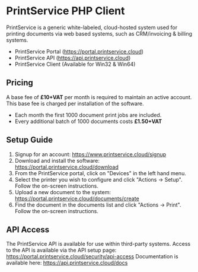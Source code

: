 # PrintService PHP Client
PrintService is a generic white-labeled, cloud-hosted system used for printing documents via web based systems, such as CRM/invoicing & billing systems.

* PrintService Portal (https://portal.printservice.cloud)
* PrintService API (https://api.printservice.cloud)
* PrintService Client (Available for Win32 & Win64)

## Pricing
A base fee of **£10+VAT** per month is required to maintain an active account. This base fee is charged per installation of the software.
 - Each month the first 1000 document print jobs are included.
 - Every additional batch of 1000 documents costs **£1.50+VAT**

## Setup Guide
1. Signup for an account: https://www.printservice.cloud/signup
2. Download and install the software: https://portal.printservice.cloud/download
3. From the PrintService portal, click on "Devices" in the left hand menu.
4. Select the printer you wish to configure and click "Actions -> Setup". Follow the on-screen instructions.
5. Upload a new document to the system: https://portal.printservice.cloud/documents/create
6. Find the document in the documents list and click "Actions -> Print". Follow the on-screen instructions.

## API Access
The PrintService API is available for use within third-party systems.
Access to the API is available via the API setup page: https://portal.printservice.cloud/security/api-access
Documentation is available here: https://api.printservice.cloud/docs
